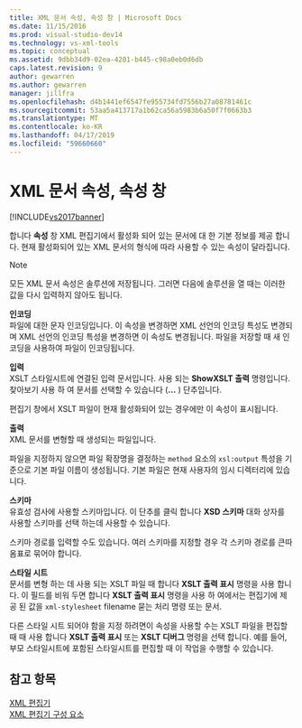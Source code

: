 ```yaml
---
title: XML 문서 속성, 속성 창 | Microsoft Docs
ms.date: 11/15/2016
ms.prod: visual-studio-dev14
ms.technology: vs-xml-tools
ms.topic: conceptual
ms.assetid: 9dbb34d9-02ea-4201-b445-c98a0eb0d6db
caps.latest.revision: 9
author: gewarren
ms.author: gewarren
manager: jillfra
ms.openlocfilehash: d4b1441ef6547fe955734fd7556b27a08781461c
ms.sourcegitcommit: 53aa5a413717a1b62ca56a5983b6a50f7f0663b3
ms.translationtype: MT
ms.contentlocale: ko-KR
ms.lasthandoff: 04/17/2019
ms.locfileid: "59660660"
---
```

# <a name="xml-document-properties-properties-window"></a>XML 문서 속성, 속성 창
[!INCLUDE[vs2017banner](../includes/vs2017banner.md)]

합니다 **속성** 창 XML 편집기에서 활성화 되어 있는 문서에 대 한 기본 정보를 제공 합니다. 현재 활성화되어 있는 XML 문서의 형식에 따라 사용할 수 있는 속성이 달라집니다.  
  
> [!NOTE]
>  모든 XML 문서 속성은 솔루션에 저장됩니다. 그러면 다음에 솔루션을 열 때는 이러한 값을 다시 입력하지 않아도 됩니다.  
  
 **인코딩**  
 파일에 대한 문자 인코딩입니다. 이 속성을 변경하면 XML 선언의 인코딩 특성도 변경되며 XML 선언의 인코딩 특성을 변경하면 이 속성도 변경됩니다. 파일을 저장할 때 새 인코딩을 사용하여 파일이 인코딩됩니다.  
  
 **입력**  
 XSLT 스타일시트에 연결된 입력 문서입니다. 사용 되는 **ShowXSLT 출력** 명령입니다. 찾아보기 사용 하 여 문서를 선택할 수 있습니다 (**...** ) 단추입니다.  
  
 편집기 창에서 XSLT 파일이 현재 활성화되어 있는 경우에만 이 속성이 표시됩니다.  
  
 **출력**  
 XML 문서를 변형할 때 생성되는 파일입니다.  
  
 파일을 지정하지 않으면 파일 확장명을 결정하는 `method` 요소의 `xsl:output` 특성을 기준으로 기본 파일 이름이 생성됩니다. 기본 파일은 현재 사용자의 임시 디렉터리에 있습니다.  
  
 **스키마**  
 유효성 검사에 사용할 스키마입니다. 이 단추를 클릭 합니다 **XSD 스키마** 대화 상자를 사용할 스키마를 선택 하는데 사용할 수 있습니다.  
  
 스키마 경로를 입력할 수도 있습니다. 여러 스키마를 지정할 경우 각 스키마 경로를 큰따옴표로 묶어야 합니다.  
  
 **스타일 시트**  
 문서를 변형 하는 데 사용 되는 XSLT 파일 때 합니다 **XSLT 출력 표시** 명령을 사용 합니다. 이 필드를 비워 두면 합니다 **XSLT 출력 표시** 명령을 사용 하 여에서는 편집기에 제공 된 값을 `xml-stylesheet` filename 묻는 처리 명령 또는 문서.  
  
 다른 스타일 시트 되어야 함을 지정 하려면이 속성을 사용할 수는 XSLT 파일을 편집할 때 때 사용 합니다 **XSLT 출력 표시** 또는 **XSLT 디버그** 명령을 선택 합니다. 예를 들어, 부모 스타일시트에 포함된 스타일시트를 편집할 때 이 작업을 수행할 수 있습니다.  
  
## <a name="see-also"></a>참고 항목  
 [XML 편집기](../xml-tools/xml-editor.md)   
 [XML 편집기 구성 요소](../xml-tools/xml-editor-components.md)
